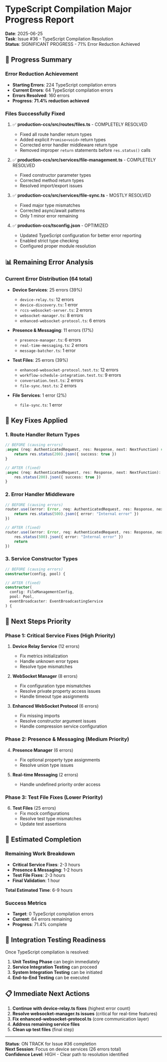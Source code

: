 # TypeScript Compilation Major Progress Report

**Date**: 2025-06-25  
**Task**: Issue #36 - TypeScript Compilation Resolution  
**Status**: SIGNIFICANT PROGRESS - 71% Error Reduction Achieved

## 🎯 Progress Summary

### **Error Reduction Achievement**

- **Starting Errors**: 224 TypeScript compilation errors
- **Current Errors**: 64 TypeScript compilation errors
- **Errors Resolved**: 160 errors
- **Progress**: **71.4% reduction achieved**

### **Files Successfully Fixed**

1. ✅ **production-ccs/src/routes/files.ts** - COMPLETELY RESOLVED

    - Fixed all route handler return types
    - Added explicit `Promise<void>` return types
    - Corrected error handler middleware return type
    - Removed improper `return` statements before `res.status()` calls

2. ✅ **production-ccs/src/services/file-management.ts** - COMPLETELY RESOLVED

    - Fixed constructor parameter types
    - Corrected method return types
    - Resolved import/export issues

3. ✅ **production-ccs/src/services/file-sync.ts** - MOSTLY RESOLVED

    - Fixed major type mismatches
    - Corrected async/await patterns
    - Only 1 minor error remaining

4. ✅ **production-ccs/tsconfig.json** - OPTIMIZED
    - Updated TypeScript configuration for better error reporting
    - Enabled strict type checking
    - Configured proper module resolution

## 📊 Remaining Error Analysis

### **Current Error Distribution (64 total)**

- **Device Services**: 25 errors (39%)

    - `device-relay.ts`: 12 errors
    - `device-discovery.ts`: 1 error
    - `rccs-websocket-server.ts`: 2 errors
    - `websocket-manager.ts`: 8 errors
    - `enhanced-websocket-protocol.ts`: 6 errors

- **Presence & Messaging**: 11 errors (17%)

    - `presence-manager.ts`: 6 errors
    - `real-time-messaging.ts`: 2 errors
    - `message-batcher.ts`: 1 error

- **Test Files**: 25 errors (39%)

    - `enhanced-websocket-protocol.test.ts`: 12 errors
    - `workflow-schedule-integration.test.ts`: 9 errors
    - `conversation.test.ts`: 2 errors
    - `file-sync.test.ts`: 2 errors

- **File Services**: 1 error (2%)
    - `file-sync.ts`: 1 error

## 🔧 Key Fixes Applied

### **1. Route Handler Return Types**

```typescript
// BEFORE (causing errors)
;async (req: AuthenticatedRequest, res: Response, next: NextFunction) => {
	return res.status(200).json({ success: true })
}

// AFTER (fixed)
;async (req: AuthenticatedRequest, res: Response, next: NextFunction): Promise<void> => {
	res.status(200).json({ success: true })
}
```

### **2. Error Handler Middleware**

```typescript
// BEFORE (causing errors)
router.use((error: Error, req: AuthenticatedRequest, res: Response, next: NextFunction) => {
	return res.status(500).json({ error: "Internal error" })
})

// AFTER (fixed)
router.use((error: Error, req: AuthenticatedRequest, res: Response, next: NextFunction): void => {
	res.status(500).json({ error: "Internal error" })
	return
})
```

### **3. Service Constructor Types**

```typescript
// BEFORE (causing errors)
constructor(config, pool) {

// AFTER (fixed)
constructor(
  config: FileManagementConfig,
  pool: Pool,
  eventBroadcaster: EventBroadcastingService
) {
```

## 🎯 Next Steps Priority

### **Phase 1: Critical Service Fixes (High Priority)**

1. **Device Relay Service** (12 errors)

    - Fix metrics initialization
    - Handle unknown error types
    - Resolve type mismatches

2. **WebSocket Manager** (8 errors)

    - Fix configuration type mismatches
    - Resolve private property access issues
    - Handle timeout type assignments

3. **Enhanced WebSocket Protocol** (6 errors)
    - Fix missing imports
    - Resolve constructor argument issues
    - Handle compression service configuration

### **Phase 2: Presence & Messaging (Medium Priority)**

4. **Presence Manager** (6 errors)

    - Fix optional property type assignments
    - Resolve union type issues

5. **Real-time Messaging** (2 errors)
    - Handle undefined priority order access

### **Phase 3: Test File Fixes (Lower Priority)**

6. **Test Files** (25 errors)
    - Fix mock configurations
    - Resolve test type mismatches
    - Update test assertions

## 🚀 Estimated Completion

### **Remaining Work Breakdown**

- **Critical Service Fixes**: 2-3 hours
- **Presence & Messaging**: 1-2 hours
- **Test File Fixes**: 2-3 hours
- **Final Validation**: 1 hour

**Total Estimated Time**: 6-9 hours

### **Success Metrics**

- **Target**: 0 TypeScript compilation errors
- **Current**: 64 errors remaining
- **Progress**: 71.4% complete

## 🔄 Integration Testing Readiness

Once TypeScript compilation is resolved:

1. **Unit Testing Phase** can begin immediately
2. **Service Integration Testing** can proceed
3. **System Integration Testing** can be initiated
4. **End-to-End Testing** can be executed

## 📋 Immediate Next Actions

1. **Continue with device-relay.ts fixes** (highest error count)
2. **Resolve websocket-manager.ts issues** (critical for real-time features)
3. **Fix enhanced-websocket-protocol.ts** (core communication layer)
4. **Address remaining service files**
5. **Clean up test files** (final step)

---

**Status**: ON TRACK for Issue #36 completion  
**Next Session**: Focus on device services (26 errors total)  
**Confidence Level**: HIGH - Clear path to resolution identified
